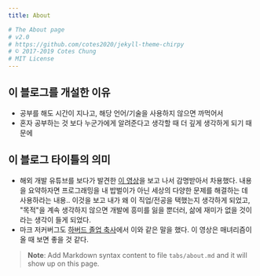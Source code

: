 ```yaml
---
title: About

# The About page
# v2.0
# https://github.com/cotes2020/jekyll-theme-chirpy
# © 2017-2019 Cotes Chung
# MIT License
---
```

## **이 블로그를 개설한 이유**
* 공부를 해도 시간이 지나고, 해당 언어/기술을 사용하지 않으면 까먹어서
* 혼자 공부하는 것 보다 누군가에게 알려준다고 생각할 때 더 깊게 생각하게 되기 때문에

## **이 블로그 타이틀의 의미**
* 해외 개발 유튜브를 보다가 발견한 [이 영상](https://www.youtube.com/watch?v=EiKK04Ht8QI&t)을 보고 나서 감명받아서 차용했다.
내용을 요약하자면 프로그래밍을 내 밥벌이가 아닌 세상의 다양한 문제를 해결하는 데 사용하라는 내용.. 이것을 보고 내가 왜 이 직업/전공을 택했는지 생각하게 되었고, "목적"을 계속 생각하지 않으면 개발에 흥미를 잃을 뿐더러, 삶에 재미가 없을 것이라는 생각이 들게 되었다.
* 마크 저커버그도 [하버드 졸업 축사](https://www.youtube.com/watch?v=0yp42P9zjAM)에서 이와 같은 말을 했다. 이 영상은 매녀리즘이 올 때 보면 좋을 것 같다.

> **Note**: Add Markdown syntax content to file `tabs/about.md` and it will show up on this page.